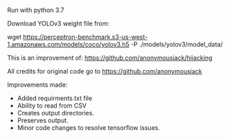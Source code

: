 Run with python 3.7

Download YOLOv3 weight file from:

wget https://perceptron-benchmark.s3-us-west-1.amazonaws.com/models/coco/yolov3.h5 -P ./models/yolov3/model_data/


This is an improvement of: https://github.com/anonymousjack/hijacking

All credits for original code go to https://github.com/anonymousjack

Improvements made:
- Added requirments.txt file
- Ability to read from CSV
- Creates output directories.
- Preserves output.
- Minor code changes to resolve tensorflow issues.

